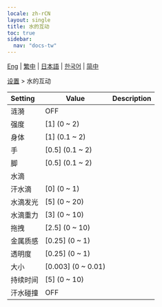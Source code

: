 ```yaml
---
locale: zh-rCN
layout: single
title: 水的互动
toc: true
sidebar:
  nav: "docs-tw"
---
```

[Eng](/dancexr/menu/2025.4/actor/water_interaction) | [繁中](/tw/dancexr/menu/2025.4/actor/water_interaction) | [日本語](/jp/dancexr/menu/2025.4/actor/water_interaction) | [한국어](/kr/dancexr/menu/2025.4/actor/water_interaction) | [简中](/zh/dancexr/menu/2025.4/actor/water_interaction)

[设置](../menu#设置) > 水的互动



| Setting | Value | Description |
| :--- | --- | :--- |
| 涟漪 | OFF | 
| 强度 | [1] (0 ~ 2) | 
| 身体 | [1] (0.1 ~ 2) | 
| 手 | [0.5] (0.1 ~ 2) | 
| 脚 | [0.5] (0.1 ~ 2) | 
| 水滴 || 
| 汗水滴 | [0] (0 ~ 1) | 
| 水滴发光 | [5] (0 ~ 20) | 
| 水滴重力 | [3] (0 ~ 10) | 
| 拖拽 | [2.5] (0 ~ 10) | 
| 金属质感 | [0.25] (0 ~ 1) | 
| 透明度 | [0.25] (0 ~ 1) | 
| 大小 | [0.003] (0 ~ 0.01) | 
| 持续时间 | [5] (0 ~ 10) | 
| 汗水碰撞 | OFF | 
